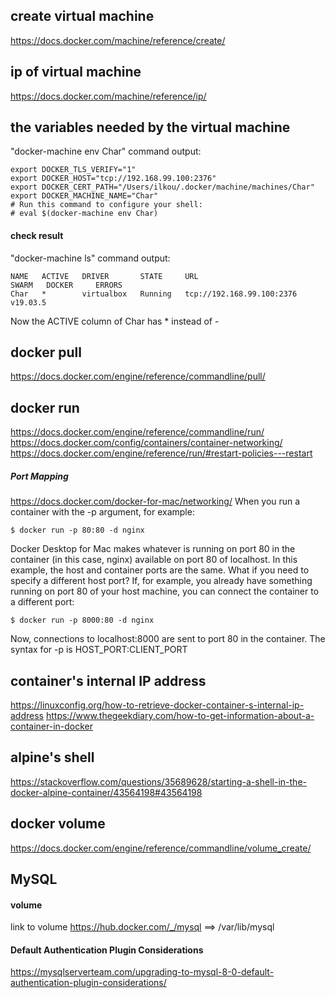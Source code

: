 ## create virtual machine

https://docs.docker.com/machine/reference/create/

## ip of virtual machine

https://docs.docker.com/machine/reference/ip/

## the variables needed by the virtual machine

"docker-machine env Char" command output:
```
export DOCKER_TLS_VERIFY="1"
export DOCKER_HOST="tcp://192.168.99.100:2376"
export DOCKER_CERT_PATH="/Users/ilkou/.docker/machine/machines/Char"
export DOCKER_MACHINE_NAME="Char"
# Run this command to configure your shell:
# eval $(docker-machine env Char)
```

#### check result

"docker-machine ls" command output:
```
NAME   ACTIVE   DRIVER       STATE     URL                         SWARM   DOCKER     ERRORS
Char   *        virtualbox   Running   tcp://192.168.99.100:2376           v19.03.5 
```
Now the ACTIVE column of Char has * instead of -

## docker pull

https://docs.docker.com/engine/reference/commandline/pull/

## docker run

https://docs.docker.com/engine/reference/commandline/run/
https://docs.docker.com/config/containers/container-networking/
https://docs.docker.com/engine/reference/run/#restart-policies---restart
##### Port Mapping
https://docs.docker.com/docker-for-mac/networking/
When you run a container with the -p argument, for example:
```
$ docker run -p 80:80 -d nginx
```
Docker Desktop for Mac makes whatever is running on port 80 in the container (in this case, nginx) available on port 80 of localhost. In this example, the host and container ports are the same. What if you need to specify a different host port? If, for example, you already have something running on port 80 of your host machine, you can connect the container to a different port:
```
$ docker run -p 8000:80 -d nginx
```
Now, connections to localhost:8000 are sent to port 80 in the container. The syntax for -p is HOST_PORT:CLIENT_PORT

## container's internal IP address

https://linuxconfig.org/how-to-retrieve-docker-container-s-internal-ip-address
https://www.thegeekdiary.com/how-to-get-information-about-a-container-in-docker

## alpine's shell

https://stackoverflow.com/questions/35689628/starting-a-shell-in-the-docker-alpine-container/43564198#43564198

## docker volume

https://docs.docker.com/engine/reference/commandline/volume_create/

## MySQL

#### volume
link to volume https://hub.docker.com/_/mysql 
==> /var/lib/mysql
#### Default Authentication Plugin Considerations
https://mysqlserverteam.com/upgrading-to-mysql-8-0-default-authentication-plugin-considerations/


